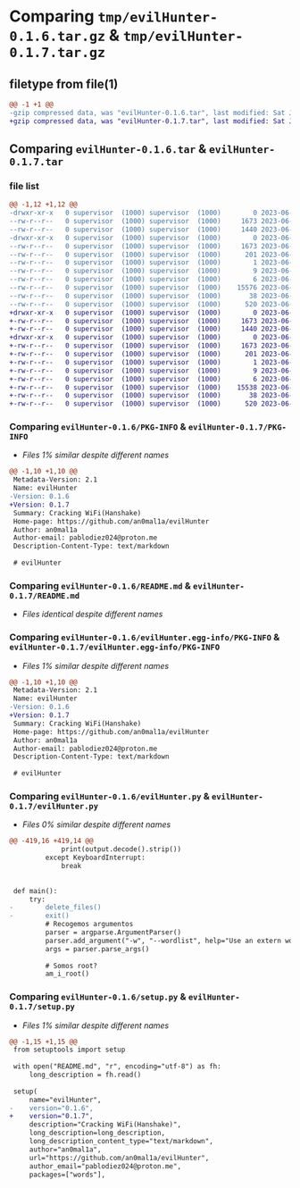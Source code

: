 # Comparing `tmp/evilHunter-0.1.6.tar.gz` & `tmp/evilHunter-0.1.7.tar.gz`

## filetype from file(1)

```diff
@@ -1 +1 @@
-gzip compressed data, was "evilHunter-0.1.6.tar", last modified: Sat Jun 10 09:29:15 2023, max compression
+gzip compressed data, was "evilHunter-0.1.7.tar", last modified: Sat Jun 10 09:34:38 2023, max compression
```

## Comparing `evilHunter-0.1.6.tar` & `evilHunter-0.1.7.tar`

### file list

```diff
@@ -1,12 +1,12 @@
-drwxr-xr-x   0 supervisor  (1000) supervisor  (1000)        0 2023-06-10 09:29:15.403884 evilHunter-0.1.6/
--rw-r--r--   0 supervisor  (1000) supervisor  (1000)     1673 2023-06-10 09:29:15.403884 evilHunter-0.1.6/PKG-INFO
--rw-r--r--   0 supervisor  (1000) supervisor  (1000)     1440 2023-06-09 11:15:59.000000 evilHunter-0.1.6/README.md
-drwxr-xr-x   0 supervisor  (1000) supervisor  (1000)        0 2023-06-10 09:29:15.403884 evilHunter-0.1.6/evilHunter.egg-info/
--rw-r--r--   0 supervisor  (1000) supervisor  (1000)     1673 2023-06-10 09:29:15.000000 evilHunter-0.1.6/evilHunter.egg-info/PKG-INFO
--rw-r--r--   0 supervisor  (1000) supervisor  (1000)      201 2023-06-10 09:29:15.000000 evilHunter-0.1.6/evilHunter.egg-info/SOURCES.txt
--rw-r--r--   0 supervisor  (1000) supervisor  (1000)        1 2023-06-10 09:29:15.000000 evilHunter-0.1.6/evilHunter.egg-info/dependency_links.txt
--rw-r--r--   0 supervisor  (1000) supervisor  (1000)        9 2023-06-10 09:29:15.000000 evilHunter-0.1.6/evilHunter.egg-info/requires.txt
--rw-r--r--   0 supervisor  (1000) supervisor  (1000)        6 2023-06-10 09:29:15.000000 evilHunter-0.1.6/evilHunter.egg-info/top_level.txt
--rw-r--r--   0 supervisor  (1000) supervisor  (1000)    15576 2023-06-09 22:58:05.000000 evilHunter-0.1.6/evilHunter.py
--rw-r--r--   0 supervisor  (1000) supervisor  (1000)       38 2023-06-10 09:29:15.403884 evilHunter-0.1.6/setup.cfg
--rw-r--r--   0 supervisor  (1000) supervisor  (1000)      520 2023-06-10 09:29:05.000000 evilHunter-0.1.6/setup.py
+drwxr-xr-x   0 supervisor  (1000) supervisor  (1000)        0 2023-06-10 09:34:38.524323 evilHunter-0.1.7/
+-rw-r--r--   0 supervisor  (1000) supervisor  (1000)     1673 2023-06-10 09:34:38.524323 evilHunter-0.1.7/PKG-INFO
+-rw-r--r--   0 supervisor  (1000) supervisor  (1000)     1440 2023-06-09 11:15:59.000000 evilHunter-0.1.7/README.md
+drwxr-xr-x   0 supervisor  (1000) supervisor  (1000)        0 2023-06-10 09:34:38.524323 evilHunter-0.1.7/evilHunter.egg-info/
+-rw-r--r--   0 supervisor  (1000) supervisor  (1000)     1673 2023-06-10 09:34:38.000000 evilHunter-0.1.7/evilHunter.egg-info/PKG-INFO
+-rw-r--r--   0 supervisor  (1000) supervisor  (1000)      201 2023-06-10 09:34:38.000000 evilHunter-0.1.7/evilHunter.egg-info/SOURCES.txt
+-rw-r--r--   0 supervisor  (1000) supervisor  (1000)        1 2023-06-10 09:34:38.000000 evilHunter-0.1.7/evilHunter.egg-info/dependency_links.txt
+-rw-r--r--   0 supervisor  (1000) supervisor  (1000)        9 2023-06-10 09:34:38.000000 evilHunter-0.1.7/evilHunter.egg-info/requires.txt
+-rw-r--r--   0 supervisor  (1000) supervisor  (1000)        6 2023-06-10 09:34:38.000000 evilHunter-0.1.7/evilHunter.egg-info/top_level.txt
+-rw-r--r--   0 supervisor  (1000) supervisor  (1000)    15538 2023-06-10 09:31:04.000000 evilHunter-0.1.7/evilHunter.py
+-rw-r--r--   0 supervisor  (1000) supervisor  (1000)       38 2023-06-10 09:34:38.524323 evilHunter-0.1.7/setup.cfg
+-rw-r--r--   0 supervisor  (1000) supervisor  (1000)      520 2023-06-10 09:34:34.000000 evilHunter-0.1.7/setup.py
```

### Comparing `evilHunter-0.1.6/PKG-INFO` & `evilHunter-0.1.7/PKG-INFO`

 * *Files 1% similar despite different names*

```diff
@@ -1,10 +1,10 @@
 Metadata-Version: 2.1
 Name: evilHunter
-Version: 0.1.6
+Version: 0.1.7
 Summary: Cracking WiFi(Hanshake)
 Home-page: https://github.com/an0mal1a/evilHunter
 Author: an0mal1a
 Author-email: pablodiez024@proton.me
 Description-Content-Type: text/markdown
 
 # evilHunter
```

### Comparing `evilHunter-0.1.6/README.md` & `evilHunter-0.1.7/README.md`

 * *Files identical despite different names*

### Comparing `evilHunter-0.1.6/evilHunter.egg-info/PKG-INFO` & `evilHunter-0.1.7/evilHunter.egg-info/PKG-INFO`

 * *Files 1% similar despite different names*

```diff
@@ -1,10 +1,10 @@
 Metadata-Version: 2.1
 Name: evilHunter
-Version: 0.1.6
+Version: 0.1.7
 Summary: Cracking WiFi(Hanshake)
 Home-page: https://github.com/an0mal1a/evilHunter
 Author: an0mal1a
 Author-email: pablodiez024@proton.me
 Description-Content-Type: text/markdown
 
 # evilHunter
```

### Comparing `evilHunter-0.1.6/evilHunter.py` & `evilHunter-0.1.7/evilHunter.py`

 * *Files 0% similar despite different names*

```diff
@@ -419,16 +419,14 @@
             print(output.decode().strip())
         except KeyboardInterrupt:
             break
 
 
 def main():
     try:
-        delete_files()
-        exit()
         # Recogemos argumentos
         parser = argparse.ArgumentParser()
         parser.add_argument("-w", "--wordlist", help="Use an extern wordlists dictionary", required=True)
         args = parser.parse_args()
 
         # Somos root?
         am_i_root()
```

### Comparing `evilHunter-0.1.6/setup.py` & `evilHunter-0.1.7/setup.py`

 * *Files 1% similar despite different names*

```diff
@@ -1,15 +1,15 @@
 from setuptools import setup
 
 with open("README.md", "r", encoding="utf-8") as fh:
     long_description = fh.read()
 
 setup(
     name="evilHunter",
-    version="0.1.6",
+    version="0.1.7",
     description="Cracking WiFi(Hanshake)",
     long_description=long_description,
     long_description_content_type="text/markdown",
     author="an0mal1a",
     url="https://github.com/an0mal1a/evilHunter",
     author_email="pablodiez024@proton.me",
     packages=["words"],
```

